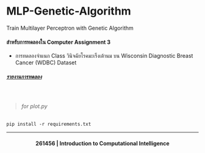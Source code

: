 # MLP-Genetic-Algorithm
Train Multilayer Perceptron with Genetic Algorithm

#### สำหรับการทดลองใน Computer Assignment 3
- การทดลองจำแนก Class วินิจฉัยโรคมะเร็งเต้านม บน Wisconsin Diagnostic Breast Cancer (WDBC) Dataset

##### [รายงานการทดลอง](https://github.com/0736b/MLP-Genetic-Algorithm/blob/main/report/Report.pdf)
<br>

> ###### for plot.py
```
pip install -r requirements.txt
```

 <hr>
 <h4 align="center">261456 | Introduction to Computational Intelligence</h4>
